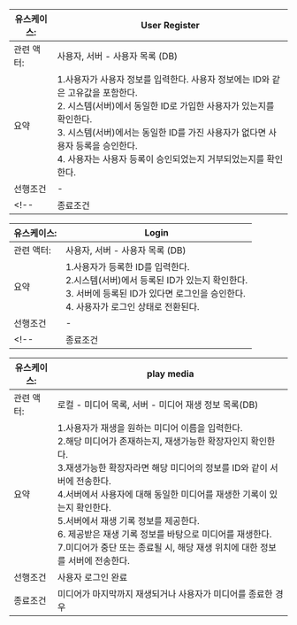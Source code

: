 |유스케이스:| User Register |
|------|---|
|관련 액터:|사용자, 서버 - 사용자 목록 (DB)|
|요약|1.사용자가 사용자 정보를 입력한다. 사용자 정보에는 ID와 같은 고유값을 포함한다.</br> 2. 시스템(서버)에서 동일한 ID로 가입한 사용자가 있는지를 확인한다.</br> 3. 시스템(서버)에서는 동일한 ID를 가진 사용자가 없다면 사용자 등록을 승인한다. </br> 4. 사용자는 사용자 등록이 승인되었는지 거부되었는지를 확인한다.|
|선행조건|-|
<!-- |종료조건|서버에서 사용자를 정상적으로 등록하거나, 등록하지 못할경우 반환하는 값을 읽는다.| -->

|유스케이스:| Login |
|------|---|
|관련 액터:| 사용자, 서버 - 사용자 목록 (DB) |
|요약| 1.사용자가 등록한 ID를 입력한다. </br> 2.시스템(서버)에서 등록된 ID가 있는지 확인한다. </br> 3. 서버에 등록된 ID가 있다면 로그인을 승인한다. </br> 4. 사용자가 로그인 상태로 전환된다.
|선행조건|-|
<!-- |종료조건| 사용자 ID와 Name을 입력하면, 서버로 값이 전송된다. 서버에서 사용자 목록 (DB)에 사용자가 있는지 확인하고, 로그인 성공 여부를 반환하는 값을 읽는다.| -->

|유스케이스:| play media |
|------|---|
|관련 액터:| 로컬 - 미디어 목록, 서버 - 미디어 재생 정보 목록(DB) |
|요약|1.사용자가 재생을 원하는 미디어 이름을 입력한다. </br> 2.해당 미디어가 존재하는지, 재생가능한 확장자인지 확인한다. </br> 3.재생가능한 확장자라면 해당 미디어의 정보를 ID와 같이 서버에 전송한다. </br> 4.서버에서 사용자에 대해 동일한 미디어를 재생한 기록이 있는지 확인한다. </br> 5.서버에서 재생 기록 정보를 제공한다. </br> 6. 제공받은 재생 기록 정보를 바탕으로 미디어를 재생한다. </br> 7.미디어가 중단 또는 종료될 시, 해당 재생 위치에 대한 정보를 서버에 전송한다.|
|선행조건| 사용자 로그인 완료 |
|종료조건| 미디어가 마지막까지 재생되거나 사용자가 미디어를 종료한 경우|


<!-- <img src="./images/use_case.png" width="600" height="400" align="center"/> -->